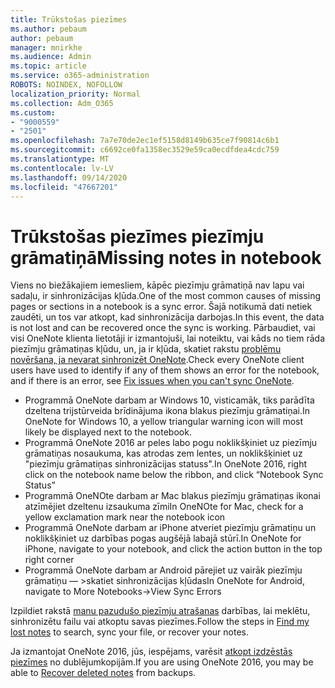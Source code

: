 ```yaml
---
title: Trūkstošas piezīmes
ms.author: pebaum
author: pebaum
manager: mnirkhe
ms.audience: Admin
ms.topic: article
ms.service: o365-administration
ROBOTS: NOINDEX, NOFOLLOW
localization_priority: Normal
ms.collection: Adm_O365
ms.custom:
- "9000559"
- "2501"
ms.openlocfilehash: 7a7e70de2ec1ef5158d8149b635ce7f90814c6b1
ms.sourcegitcommit: c6692ce0fa1358ec3529e59ca0ecdfdea4cdc759
ms.translationtype: MT
ms.contentlocale: lv-LV
ms.lasthandoff: 09/14/2020
ms.locfileid: "47667201"
---
```

# <a name="missing-notes-in-notebook"></a><span data-ttu-id="1211b-102">Trūkstošas piezīmes piezīmju grāmatiņā</span><span class="sxs-lookup"><span data-stu-id="1211b-102">Missing notes in notebook</span></span>

<span data-ttu-id="1211b-103">Viens no biežākajiem iemesliem, kāpēc piezīmju grāmatiņā nav lapu vai sadaļu, ir sinhronizācijas kļūda.</span><span class="sxs-lookup"><span data-stu-id="1211b-103">One of the most common causes of missing pages or sections in a notebook is a sync error.</span></span> <span data-ttu-id="1211b-104">Šajā notikumā dati netiek zaudēti, un tos var atkopt, kad sinhronizācija darbojas.</span><span class="sxs-lookup"><span data-stu-id="1211b-104">In this event, the data is not lost and can be recovered once the sync is working.</span></span> <span data-ttu-id="1211b-105">Pārbaudiet, vai visi OneNote klienta lietotāji ir izmantojuši, lai noteiktu, vai kāds no tiem rāda piezīmju grāmatiņas kļūdu, un, ja ir kļūda, skatiet rakstu [problēmu novēršana, ja nevarat sinhronizēt OneNote](https://support.office.com/article/299495ef-66d1-448f-90c1-b785a6968d45).</span><span class="sxs-lookup"><span data-stu-id="1211b-105">Check every OneNote client users have used to identify if any of them shows an error for the notebook, and if there is an error, see [Fix issues when you can't sync OneNote](https://support.office.com/article/299495ef-66d1-448f-90c1-b785a6968d45).</span></span>

- <span data-ttu-id="1211b-106">Programmā OneNote darbam ar Windows 10, visticamāk, tiks parādīta dzeltena trijstūrveida brīdinājuma ikona blakus piezīmju grāmatiņai.</span><span class="sxs-lookup"><span data-stu-id="1211b-106">In OneNote for Windows 10, a yellow triangular warning icon will most likely be displayed next to the notebook.</span></span>
- <span data-ttu-id="1211b-107">Programmā OneNote 2016 ar peles labo pogu noklikšķiniet uz piezīmju grāmatiņas nosaukuma, kas atrodas zem lentes, un noklikšķiniet uz "piezīmju grāmatiņas sinhronizācijas statuss".</span><span class="sxs-lookup"><span data-stu-id="1211b-107">In OneNote 2016, right click on the notebook name below the ribbon, and click “Notebook Sync Status”</span></span>
- <span data-ttu-id="1211b-108">Programmā OneNOte darbam ar Mac blakus piezīmju grāmatiņas ikonai atzīmējiet dzeltenu izsaukuma zīmi</span><span class="sxs-lookup"><span data-stu-id="1211b-108">In OneNOte for Mac, check for a yellow exclamation mark near the notebook icon</span></span>
- <span data-ttu-id="1211b-109">Programmā OneNote darbam ar iPhone atveriet piezīmju grāmatiņu un noklikšķiniet uz darbības pogas augšējā labajā stūrī.</span><span class="sxs-lookup"><span data-stu-id="1211b-109">In OneNote for iPhone, navigate to your notebook, and click the action button in the top right corner</span></span>
- <span data-ttu-id="1211b-110">Programmā OneNote darbam ar Android pārejiet uz vairāk piezīmju grāmatiņu — >skatiet sinhronizācijas kļūdas</span><span class="sxs-lookup"><span data-stu-id="1211b-110">In OneNote for Android, navigate to More Notebooks->View Sync Errors</span></span>

<span data-ttu-id="1211b-111">Izpildiet rakstā [manu pazudušo piezīmju atrašanas](https://support.office.com/article/32cb2bd7-afe7-44d2-a711-398a88421287) darbības, lai meklētu, sinhronizētu failu vai atkoptu savas piezīmes.</span><span class="sxs-lookup"><span data-stu-id="1211b-111">Follow the steps in [Find my lost notes](https://support.office.com/article/32cb2bd7-afe7-44d2-a711-398a88421287) to search, sync your file, or recover your notes.</span></span>

<span data-ttu-id="1211b-112">Ja izmantojat OneNote 2016, jūs, iespējams, varēsit [atkopt izdzēstās piezīmes](https://support.office.com/article/32ed1036-74fd-4c21-bc28-033a486e6b14) no dublējumkopijām.</span><span class="sxs-lookup"><span data-stu-id="1211b-112">If you are using OneNote 2016, you may be able to [Recover deleted notes](https://support.office.com/article/32ed1036-74fd-4c21-bc28-033a486e6b14) from backups.</span></span>